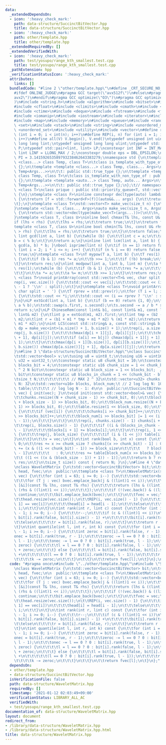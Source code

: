```yaml
---
data:
  _extendedDependsOn:
  - icon: ':heavy_check_mark:'
    path: data-structure/SuccinctBitVector.hpp
    title: data-structure/SuccinctBitVector.hpp
  - icon: ':heavy_check_mark:'
    path: other/template.hpp
    title: other/template.hpp
  _extendedRequiredBy: []
  _extendedVerifiedWith:
  - icon: ':heavy_check_mark:'
    path: test/yosupo/range_kth_smallest.test.cpp
    title: test/yosupo/range_kth_smallest.test.cpp
  _pathExtension: hpp
  _verificationStatusIcon: ':heavy_check_mark:'
  attributes:
    links: []
  bundledCode: "#line 2 \"other/template.hpp\"\n#define _CRT_SECURE_NO_WARNINGS\n\
    #ifdef ONLINE_JUDGE\n#pragma GCC target(\"avx512f\")\n#else\n#pragma GCC target(\"\
    avx2\")\n#endif\n#pragma GCC optimize(\"O3\")\n#pragma GCC optimize(\"unroll-loops\"\
    )\n#include <string.h>\n#include <algorithm>\n#include <bitset>\n#include <cassert>\n\
    #include <cfloat>\n#include <climits>\n#include <cmath>\n#include <complex>\n\
    #include <ctime>\n#include <deque>\n#include <fstream>\n#include <functional>\n\
    #include <iomanip>\n#include <iostream>\n#include <iterator>\n#include <list>\n\
    #include <map>\n#include <memory>\n#include <queue>\n#include <random>\n#include\
    \ <set>\n#include <stack>\n#include <string>\n#include <unordered_map>\n#include\
    \ <unordered_set>\n#include <utility>\n#include <vector>\n#define rep(i, n) for\
    \ (int i = 0; i < int(n); i++)\n#define REP(i, n) for (int i = 1; i <= int(n);\
    \ i++)\n#define all(V) V.begin(), V.end()\ntypedef unsigned int uint;\ntypedef\
    \ long long lint;\ntypedef unsigned long long ulint;\ntypedef std::pair<int, int>\
    \ P;\ntypedef std::pair<lint, lint> LP;\nconstexpr int INF = INT_MAX / 2;\nconstexpr\
    \ lint LINF = LLONG_MAX / 2;\nconstexpr double eps = DBL_EPSILON;\nconstexpr double\
    \ PI = 3.141592653589793238462643383279;\nnamespace std {\n\ttemplate <template\
    \ <class...> class Temp, class T>\n\tclass is_template_with_type_of : public std::false_type\
    \ {};\n\ttemplate <template <class...> class Temp, class... Args>\n\tclass is_template_with_type_of<Temp,\
    \ Temp<Args...>>\n\t\t: public std::true_type {};\n\ttemplate <template <auto...>\
    \ class Temp, class T>\n\tclass is_template_with_non_type_of : public std::false_type\
    \ {};\n\ttemplate <template <auto...> class Temp, auto... Args>\n\tclass is_template_with_non_type_of<Temp,\
    \ Temp<Args...>>\n\t\t: public std::true_type {};\n};\t// namespace std\ntemplate\
    \ <class T>\nclass prique : public std::priority_queue<T, std::vector<T>, std::greater<T>>\
    \ {\n};\ntemplate <class F>\ninline constexpr decltype(auto) lambda_fix(F&& f)\
    \ {\n\treturn [f = std::forward<F>(f)](auto&&... args) {\n\t\treturn f(f, std::forward<decltype(args)>(args)...);\n\
    \t};\n}\ntemplate <class T>\nstd::vector<T> make_vec(size_t n) {\n\treturn std::vector<T>(n);\n\
    }\ntemplate <class T, class... Args>\nauto make_vec(size_t n, Args&&... args)\
    \ {\n\treturn std::vector<decltype(make_vec<T>(args...))>(\n\t\tn, make_vec<T>(std::forward<Args>(args)...));\n\
    }\ntemplate <class T, class U>\ninline bool chmax(T& lhs, const U& rhs) {\n\t\
    if (lhs < rhs) {\n\t\tlhs = rhs;\n\t\treturn true;\n\t}\n\treturn false;\n}\n\
    template <class T, class U>\ninline bool chmin(T& lhs, const U& rhs) {\n\tif (lhs\
    \ > rhs) {\n\t\tlhs = rhs;\n\t\treturn true;\n\t}\n\treturn false;\n}\ninline\
    \ lint gcd(lint a, lint b) {\n\twhile (b) {\n\t\tlint c = a;\n\t\ta = b;\n\t\t\
    b = c % b;\n\t}\n\treturn a;\n}\ninline lint lcm(lint a, lint b) { return a /\
    \ gcd(a, b) * b; }\nbool isprime(lint n) {\n\tif (n == 1) return false;\n\tfor\
    \ (int i = 2; i * i <= n; i++) {\n\t\tif (n % i == 0) return false;\n\t}\n\treturn\
    \ true;\n}\ntemplate <class T>\nT mypow(T a, lint b) {\n\tT res(1);\n\twhile (true)\
    \ {\n\t\tif (b & 1) res *= a;\n\t\tb >>= 1;\n\t\tif (!b) break;\n\t\ta *= a;\n\
    \t}\n\treturn res;\n}\nlint modpow(lint a, lint b, lint m) {\n\ta %= m;\n\tlint\
    \ res(1);\n\twhile (b) {\n\t\tif (b & 1) {\n\t\t\tres *= a;\n\t\t\tres %= m;\n\
    \t\t}\n\t\ta *= a;\n\t\ta %= m;\n\t\tb >>= 1;\n\t}\n\treturn res;\n}\ntemplate\
    \ <class T>\nvoid printArray(const std::vector<T>& vec, char split = ' ') {\n\t\
    rep(i, vec.size()) {\n\t\tstd::cout << vec[i];\n\t\tstd::cout << (i == (int)vec.size()\
    \ - 1 ? '\\n' : split);\n\t}\n}\ntemplate <class T>\nvoid printArray(T l, T r,\
    \ char split = ' ') {\n\tT rprev = std::prev(r);\n\tfor (T i = l; i != r; i++)\
    \ {\n\t\tstd::cout << *i;\n\t\tstd::cout << (i == rprev ? '\\n' : split);\n\t\
    }\n}\nLP extGcd(lint a, lint b) {\n\tif (b == 0) return {1, 0};\n\tLP s = extGcd(b,\
    \ a % b);\n\tstd::swap(s.first, s.second);\n\ts.second -= a / b * s.first;\n\t\
    return s;\n}\nLP ChineseRem(const lint& b1, const lint& m1, const lint& b2, const\
    \ lint& m2) {\n\tlint p = extGcd(m1, m2).first;\n\tlint tmp = (b2 - b1) * p %\
    \ m2;\n\tlint r = (b1 + m1 * tmp + m1 * m2) % (m1 * m2);\n\treturn std::make_pair(r,\
    \ m1 * m2);\n}\nint LCS(const std::string& a, const std::string& b) {\n\tauto\
    \ dp = make_vec<int>(a.size() + 1, b.size() + 1);\n\trep(i, a.size()) {\n\t\t\
    rep(j, b.size()) {\n\t\t\tchmax(dp[i + 1][j], dp[i][j]);\n\t\t\tchmax(dp[i][j\
    \ + 1], dp[i][j]);\n\t\t\tif (a[i] == b[j]) chmax(dp[i + 1][j + 1], dp[i][j] +\
    \ 1);\n\t\t}\n\t\tchmax(dp[i + 1][b.size()], dp[i][b.size()]);\n\t}\n\trep(j,\
    \ b.size()) chmax(dp[a.size()][j + 1], dp[a.size()][j]);\n\treturn dp[a.size()][b.size()];\n\
    }\n#line 3 \"data-structure/SuccinctBitVector.hpp\"\nclass SuccinctBitVector {\n\
    \tstd::vector<bool> v;\n\tusing u8 = uint8_t;\n\tusing u16 = uint16_t;\n\tusing\
    \ u32 = uint32_t;\n\tconstexpr static u8 chunk_bit = 10;\n\tconstexpr static u8\
    \ blocks_bit = 4;\n\tconstexpr static u16 chunk_size = 1 << chunk_bit;  // log\
    \ ^ 2 N bit\n\tconstexpr static u8 block_size = 1 << blocks_bit;  // log N / 2\
    \ bit\n\tconstexpr static u8 blocks_in_chunk = 1 << (chunk_bit - blocks_bit);\n\
    \tsize_t N;\t\t\t\t\t\t\t // MAX 2 ^ 32\n\tstd::vector<u32> chunks;\t\t\t // log\
    \ N: 32\n\tstd::vector<u16> blocks, block_num;\t // 2 log log N: 10\n\tstd::vector<u8>\
    \ table;\t\t\t\t // log log N - 1: 4\n\n  public:\n\tSuccinctBitVector(const std::vector<bool>&\
    \ vec) { init(vec); }\n\tvoid init(const std::vector<bool>& vec) {\n\t\tN = vec.size();\n\
    \t\tchunks.resize((N + chunk_size - 1) >> chunk_bit, 0);\n\t\tblocks.resize((N\
    \ + block_size - 1) >> blocks_bit, 0);\n\t\tblock_num.resize((N + block_size -\
    \ 1) >> blocks_bit, 0);\n\t\ttable.resize(1 << block_size, 0);\n\t\trep(i, N)\
    \ {\n\t\t\tif (vec[i]) {\n\t\t\t\tchunks[i >> chunk_bit]++;\n\t\t\t\tblocks[i\
    \ >> blocks_bit]++;\n\t\t\t\tblock_num[i >> blocks_bit] |= 1 << (i & (block_size\
    \ - 1));\n\t\t\t}\n\t\t}\n\t\trep(i, chunks.size() - 1) chunks[i + 1] += chunks[i];\n\
    \t\trep(i, blocks.size() - 1) {\n\t\t\tif ((i & (blocks_in_chunk - 1)) != blocks_in_chunk\
    \ - 1)\n\t\t\t\tblocks[i + 1] += blocks[i];\n\t\t}\n\t\trep(i, 1 << block_size)\
    \ {\n\t\t\trep(j, block_size) {\n\t\t\t\tif (i & (1 << j)) table[i]++;\n\t\t\t\
    }\n\t\t}\n\t\tv = vec;\n\t}\n\tint rank(bool b, int x) const {\n\t\tint res =\
    \ 0;\n\t\tres += x >= chunk_size ? chunks[(x >> chunk_bit) - 1] : 0;\n\t\tres\
    \ += (x & ((1 << chunk_bit) - 1)) >= block_size\n\t\t\t\t   ? blocks[(x >> blocks_bit)\
    \ - 1]\n\t\t\t\t   : 0;\n\t\tres += table[block_num[x >> blocks_bit] &\n\t\t\t\
    \t\t ((1 << ((x & (block_size - 1)) + 1)) - 1)];\n\t\treturn b ? res : x + 1 -\
    \ res;\n\t}\n\tsize_t size() const { return N; }\n};\n#line 4 \"data-structure/WaveletMatrix.hpp\"\
    \nclass WaveletMatrix {\n\tstd::vector<SuccinctBitVector> bit;\n\tstd::vector<int>\
    \ head, fvec;\n\n  public:\n\ttemplate <class T>\n\tWaveletMatrix(std::vector<T>\
    \ vec) {\n\t\tfor (int i = 63; i >= 0; i--) {\n\t\t\tstd::vector<bool> bvec;\n\
    \t\t\tfor (T j : vec) bvec.emplace_back(j & ((lint)1 << i));\n\t\t\tstd::stable_sort(all(vec),\
    \ [&i](const T& lhs, const T& rhs) {\n\t\t\t\treturn (lhs & ((lint)1 << i)) <\
    \ (rhs & ((lint)1 << i));\n\t\t\t});\n\t\t\tif (!(vec.back() & ((lint)1 << i)))\
    \ continue;\n\t\t\tbit.emplace_back(bvec);\n\t\t}\n\t\tfvec = vec;\n\t\tstd::reverse(all(bit));\n\
    \t\thead.resize(vec.size());\n\t\tREP(i, vec.size() - 1) {\n\t\t\tif (vec[i -\
    \ 1] == vec[i])\n\t\t\t\thead[i] = head[i - 1];\n\t\t\telse\n\t\t\t\thead[i] =\
    \ i;\n\t\t}\n\t}\n\tint rank(int r, lint c) const {\n\t\tfor (int i = bit.size()\
    \ - 1; i >= 0; i--) {\n\t\t\tr--;\n\t\t\tif (c & ((lint)1 << i))\n\t\t\t\tr =\
    \ bit[i].rank(false, bit[i].size() - 1) +\n\t\t\t\t\tbit[i].rank(true, r);\n\t\
    \t\telse\n\t\t\t\tr = bit[i].rank(false, r);\n\t\t}\n\t\treturn r - head[r];\n\
    \t}\n\tint quantile(int l, int r, int k) const {\n\t\tfor (int i = bit.size()\
    \ - 1; i >= 0; i--) {\n\t\t\tint zeroc = bit[i].rank(false, r - 1),\n\t\t\t\t\
    onec = bit[i].rank(true, r - 1);\n\t\t\tzeroc -= l == 0 ? 0 : bit[i].rank(false,\
    \ l - 1);\n\t\t\tonec -= l == 0 ? 0 : bit[i].rank(true, l - 1);\n\t\t\tif (k <=\
    \ zeroc) {\n\t\t\t\tl = l == 0 ? 0 : bit[i].rank(false, l - 1);\n\t\t\t\tr = l\
    \ + zeroc;\n\t\t\t} else {\n\t\t\t\tl = bit[i].rank(false, bit[i].size() - 1)\
    \ +\n\t\t\t\t\t(l == 0 ? 0 : bit[i].rank(true, l - 1));\n\t\t\t\tr = l + onec;\n\
    \t\t\t\tk -= zeroc;\n\t\t\t}\n\t\t}\n\t\treturn fvec[l];\n\t}\n};\n"
  code: "#pragma once\n#include \"../other/template.hpp\"\n#include \"SuccinctBitVector.hpp\"\
    \nclass WaveletMatrix {\n\tstd::vector<SuccinctBitVector> bit;\n\tstd::vector<int>\
    \ head, fvec;\n\n  public:\n\ttemplate <class T>\n\tWaveletMatrix(std::vector<T>\
    \ vec) {\n\t\tfor (int i = 63; i >= 0; i--) {\n\t\t\tstd::vector<bool> bvec;\n\
    \t\t\tfor (T j : vec) bvec.emplace_back(j & ((lint)1 << i));\n\t\t\tstd::stable_sort(all(vec),\
    \ [&i](const T& lhs, const T& rhs) {\n\t\t\t\treturn (lhs & ((lint)1 << i)) <\
    \ (rhs & ((lint)1 << i));\n\t\t\t});\n\t\t\tif (!(vec.back() & ((lint)1 << i)))\
    \ continue;\n\t\t\tbit.emplace_back(bvec);\n\t\t}\n\t\tfvec = vec;\n\t\tstd::reverse(all(bit));\n\
    \t\thead.resize(vec.size());\n\t\tREP(i, vec.size() - 1) {\n\t\t\tif (vec[i -\
    \ 1] == vec[i])\n\t\t\t\thead[i] = head[i - 1];\n\t\t\telse\n\t\t\t\thead[i] =\
    \ i;\n\t\t}\n\t}\n\tint rank(int r, lint c) const {\n\t\tfor (int i = bit.size()\
    \ - 1; i >= 0; i--) {\n\t\t\tr--;\n\t\t\tif (c & ((lint)1 << i))\n\t\t\t\tr =\
    \ bit[i].rank(false, bit[i].size() - 1) +\n\t\t\t\t\tbit[i].rank(true, r);\n\t\
    \t\telse\n\t\t\t\tr = bit[i].rank(false, r);\n\t\t}\n\t\treturn r - head[r];\n\
    \t}\n\tint quantile(int l, int r, int k) const {\n\t\tfor (int i = bit.size()\
    \ - 1; i >= 0; i--) {\n\t\t\tint zeroc = bit[i].rank(false, r - 1),\n\t\t\t\t\
    onec = bit[i].rank(true, r - 1);\n\t\t\tzeroc -= l == 0 ? 0 : bit[i].rank(false,\
    \ l - 1);\n\t\t\tonec -= l == 0 ? 0 : bit[i].rank(true, l - 1);\n\t\t\tif (k <=\
    \ zeroc) {\n\t\t\t\tl = l == 0 ? 0 : bit[i].rank(false, l - 1);\n\t\t\t\tr = l\
    \ + zeroc;\n\t\t\t} else {\n\t\t\t\tl = bit[i].rank(false, bit[i].size() - 1)\
    \ +\n\t\t\t\t\t(l == 0 ? 0 : bit[i].rank(true, l - 1));\n\t\t\t\tr = l + onec;\n\
    \t\t\t\tk -= zeroc;\n\t\t\t}\n\t\t}\n\t\treturn fvec[l];\n\t}\n};"
  dependsOn:
  - other/template.hpp
  - data-structure/SuccinctBitVector.hpp
  isVerificationFile: false
  path: data-structure/WaveletMatrix.hpp
  requiredBy: []
  timestamp: '2021-01-12 02:03:49+09:00'
  verificationStatus: LIBRARY_ALL_AC
  verifiedWith:
  - test/yosupo/range_kth_smallest.test.cpp
documentation_of: data-structure/WaveletMatrix.hpp
layout: document
redirect_from:
- /library/data-structure/WaveletMatrix.hpp
- /library/data-structure/WaveletMatrix.hpp.html
title: data-structure/WaveletMatrix.hpp
---
```

